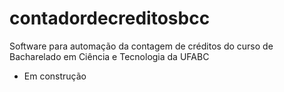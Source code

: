 # contadordecreditosbcc
Software para automação da contagem de créditos do curso de Bacharelado em Ciência e Tecnologia da UFABC

- Em construção
